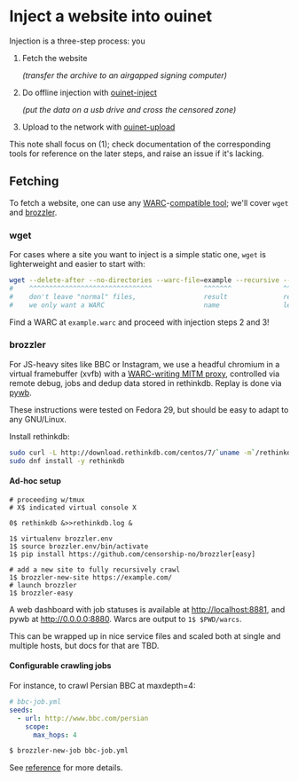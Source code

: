 # Inject a website into ouinet

Injection is a three-step process: you

1. Fetch the website

   *(transfer the archive to an airgapped signing computer)*

2. Do offline injection with [ouinet-inject](https://github.com/equalitie/ouinet-inject)

   *(put the data on a usb drive and cross the censored zone)*

3. Upload to the network with [ouinet-upload](https://github.com/equalitie/ouinet-upload)

This note shall focus on (1); check documentation of the corresponding tools for reference on the later steps, and raise an issue if it's lacking.

## Fetching

To fetch a website, one can use any [WARC](https://en.wikipedia.org/wiki/Web_ARChive)-[compatible tool](https://www.archiveteam.org/index.php?title=The_WARC_Ecosystem); we'll cover `wget` and [brozzler](https://github.com/internetarchive/brozzler).

### wget

For cases where a site you want to inject is a simple static one, `wget` is lighterweight and easier to start with:

```sh
wget --delete-after --no-directories --warc-file=example --recursive --level=1 https://example.com/
#    ^^^^^^^^^^^^^^^^^^^^^^^^^^^^^^^             ^^^^^^^             ^^^^^^^^^
#    don't leave "normal" files,                 result              recursion
#    we only want a WARC                         name                level
```

Find a WARC at `example.warc` and proceed with injection steps 2 and 3!

### brozzler

For JS-heavy sites like BBC or Instagram, we use a headful chromium in a virtual framebuffer (xvfb) with a [WARC-writing MITM proxy](https://github.com/internetarchive/warcprox), controlled via remote debug, jobs and dedup data stored in rethinkdb. Replay is done via [pywb](https://github.com/webrecorder/pywb).

These instructions were tested on Fedora 29, but should be easy to adapt to any GNU/Linux.

Install rethinkdb:

```sh
sudo curl -L http://download.rethinkdb.com/centos/7/`uname -m`/rethinkdb.repo -o /etc/yum.repos.d/rethinkdb.repo
sudo dnf install -y rethinkdb
```

#### Ad-hoc setup

```
# proceeding w/tmux
# X$ indicated virtual console X

0$ rethinkdb &>>rethinkdb.log &

1$ virtualenv brozzler.env
1$ source brozzler.env/bin/activate
1$ pip install https://github.com/censorship-no/brozzler[easy]

# add a new site to fully recursively crawl
1$ brozzler-new-site https://example.com/
# launch brozzler
1$ brozzler-easy
```

A web dashboard with job statuses is available at <http://localhost:8881>, and pywb at <http://0.0.0.0:8880>. Warcs are output to `1$ $PWD/warcs`.

This can be wrapped up in nice service files and scaled both at single and multiple hosts, but docs for that are TBD.

#### Configurable crawling jobs

For instance, to crawl Persian BBC at maxdepth=4:

```yaml
# bbc-job.yml
seeds:
  - url: http://www.bbc.com/persian
    scope:
      max_hops: 4
```
```sh
$ brozzler-new-job bbc-job.yml
```

See [reference](https://github.com/censorship-no/brozzler/blob/master/job-conf.rst) for more details.